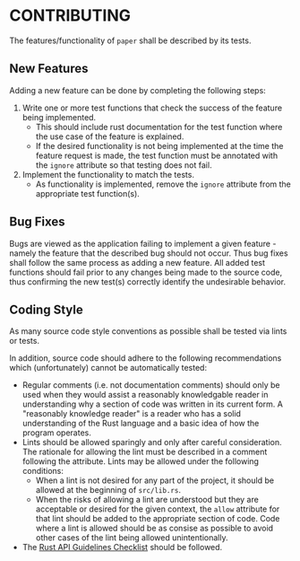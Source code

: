 # CONTRIBUTING

The features/functionality of `paper` shall be described by its tests.

## New Features

Adding a new feature can be done by completing the following steps:

1. Write one or more test functions that check the success of the feature being implemented.
    - This should include rust documentation for the test function where the use case of the feature is explained.
    - If the desired functionality is not being implemented at the time the feature request is made, the test function must be annotated with the `ignore` attribute so that testing does not fail.
2. Implement the functionality to match the tests.
    - As functionality is implemented, remove the `ignore` attribute from the appropriate test function(s).

## Bug Fixes

Bugs are viewed as the application failing to implement a given feature - namely the feature that the described bug should not occur. Thus bug fixes shall follow the same process as adding a new feature. All added test functions should fail prior to any changes being made to the source code, thus confirming the new test(s) correctly identify the undesirable behavior.

## Coding Style

As many source code style conventions as possible shall be tested via lints or tests.

In addition, source code should adhere to the following recommendations which (unfortunately) cannot be automatically tested:
- Regular comments (i.e. not documentation comments) should only be used when they would assist a reasonably knowledgable reader in understanding why a section of code was written in its current form. A "reasonably knowledge reader" is a reader who has a solid understanding of the Rust language and a basic idea of how the program operates.
- Lints should be allowed sparingly and only after careful consideration. The rationale for allowing the lint must be described in a comment following the attribute. Lints may be allowed under the following conditions:
    + When a lint is not desired for any part of the project, it should be allowed at the beginning of `src/lib.rs`.
    + When the risks of allowing a lint are understood but they are acceptable or desired for the given context, the `allow` attribute for that lint should be added to the appropriate section of code. Code where a lint is allowed should be as consise as possible to avoid other cases of the lint being allowed unintentionally.
- The [Rust API Guidelines Checklist](https://rust-lang-nursery.github.io/api-guidelines/checklist.html) should be followed.
